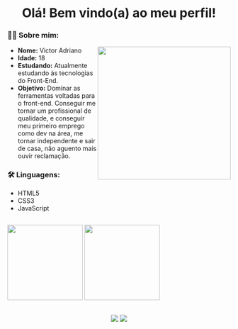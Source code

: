 <h1 align="center">Olá! Bem vindo(a) ao meu perfil!</h1>
<div>
 <h3>🧑🏻 Sobre mim: </h2>
 <ul>
  <img src="https://user-images.githubusercontent.com/67431024/159360246-dc065562-a5c3-4635-9193-494cb31b9f69.svg" height="300px" display="inline-block" align="right"></img>
  <li><strong>Nome:</strong> Victor Adriano
  <li><strong>Idade:</strong> 18
  <li><strong>Estudando:</strong> Atualmente estudando às tecnologias do Front-End.
  <li><strong>Objetivo:</strong> Dominar as ferramentas voltadas para o front-end. Conseguir me tornar um profissional de qualidade, e conseguir meu primeiro emprego como dev na área, me tornar independente e sair de casa, não aguento mais ouvir reclamação.
 </ul>
 <h3>🛠️ Linguagens: </h3>
 <ul>
   <li>HTML5
   <li>CSS3
   <li>JavaScript
    
</div>

##

 <div>
  <img height="170em" src="https://github-readme-stats.vercel.app/api?username=Noobz1n&theme=dark&show_icons=true"/>
  <img height="170em" src="https://github-readme-stats.vercel.app/api/top-langs/?username=Noobz1n&theme=dark"/>
</div>

##
<div align="center">
   <a href="https://instagram.com/_v1c.tor/" target="_blank"><img src="https://img.shields.io/badge/Instagram-E4405F?style=for-the-badge&logo=instagram&logoColor=white" target="_blank"></a>
   <a href="https://www.linkedin.com/in/victoradriano/" target="_blank"><img src="https://img.shields.io/badge/LinkedIn-0077B5?style=for-the-badge&logo=linkedin&logoColor=white" target="_blank"></a>
 </div>
